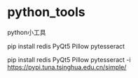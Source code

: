 # python_tools
python小工具

pip install redis PyQt5 Pillow pytesseract

pip install redis PyQt5 Pillow pytesseract -i https://pypi.tuna.tsinghua.edu.cn/simple/


